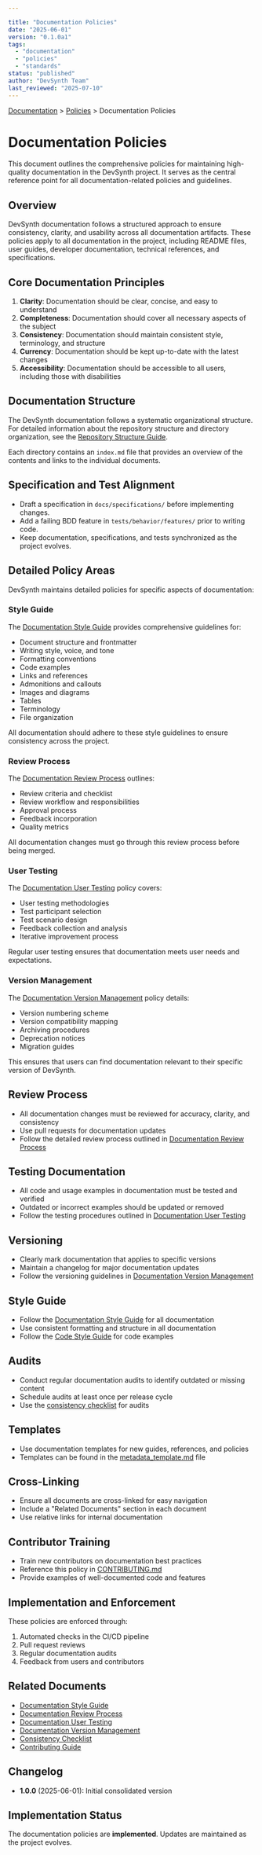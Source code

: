 ```yaml
---

title: "Documentation Policies"
date: "2025-06-01"
version: "0.1.0a1"
tags:
  - "documentation"
  - "policies"
  - "standards"
status: "published"
author: "DevSynth Team"
last_reviewed: "2025-07-10"
---
```

<div class="breadcrumbs">
<a href="../index.md">Documentation</a> &gt; <a href="index.md">Policies</a> &gt; Documentation Policies
</div>

# Documentation Policies

This document outlines the comprehensive policies for maintaining high-quality documentation in the DevSynth project. It serves as the central reference point for all documentation-related policies and guidelines.

## Overview

DevSynth documentation follows a structured approach to ensure consistency, clarity, and usability across all documentation artifacts. These policies apply to all documentation in the project, including README files, user guides, developer documentation, technical references, and specifications.

## Core Documentation Principles

1. **Clarity**: Documentation should be clear, concise, and easy to understand
2. **Completeness**: Documentation should cover all necessary aspects of the subject
3. **Consistency**: Documentation should maintain consistent style, terminology, and structure
4. **Currency**: Documentation should be kept up-to-date with the latest changes
5. **Accessibility**: Documentation should be accessible to all users, including those with disabilities

## Documentation Structure

The DevSynth documentation follows a systematic organizational structure. For detailed information about the repository structure and directory organization, see the [Repository Structure Guide](../repo_structure.md).

Each directory contains an `index.md` file that provides an overview of the contents and links to the individual documents.

## Specification and Test Alignment

- Draft a specification in `docs/specifications/` before implementing changes.
- Add a failing BDD feature in `tests/behavior/features/` prior to writing code.
- Keep documentation, specifications, and tests synchronized as the project evolves.

## Detailed Policy Areas

DevSynth maintains detailed policies for specific aspects of documentation:

### Style Guide

The [Documentation Style Guide](documentation_style_guide.md) provides comprehensive guidelines for:

- Document structure and frontmatter
- Writing style, voice, and tone
- Formatting conventions
- Code examples
- Links and references
- Admonitions and callouts
- Images and diagrams
- Tables
- Terminology
- File organization

All documentation should adhere to these style guidelines to ensure consistency across the project.

### Review Process

The [Documentation Review Process](documentation_review_process.md) outlines:

- Review criteria and checklist
- Review workflow and responsibilities
- Approval process
- Feedback incorporation
- Quality metrics

All documentation changes must go through this review process before being merged.

### User Testing

The [Documentation User Testing](documentation_user_testing.md) policy covers:

- User testing methodologies
- Test participant selection
- Test scenario design
- Feedback collection and analysis
- Iterative improvement process

Regular user testing ensures that documentation meets user needs and expectations.

### Version Management

The [Documentation Version Management](documentation_version_management.md) policy details:

- Version numbering scheme
- Version compatibility mapping
- Archiving procedures
- Deprecation notices
- Migration guides

This ensures that users can find documentation relevant to their specific version of DevSynth.

## Review Process

- All documentation changes must be reviewed for accuracy, clarity, and consistency
- Use pull requests for documentation updates
- Follow the detailed review process outlined in [Documentation Review Process](documentation_review_process.md)

## Testing Documentation

- All code and usage examples in documentation must be tested and verified
- Outdated or incorrect examples should be updated or removed
- Follow the testing procedures outlined in [Documentation User Testing](documentation_user_testing.md)

## Versioning

- Clearly mark documentation that applies to specific versions
- Maintain a changelog for major documentation updates
- Follow the versioning guidelines in [Documentation Version Management](documentation_version_management.md)

## Style Guide

- Follow the [Documentation Style Guide](documentation_style_guide.md) for all documentation
- Use consistent formatting and structure in all documentation
- Follow the [Code Style Guide](../developer_guides/code_style.md) for code examples

## Audits

- Conduct regular documentation audits to identify outdated or missing content
- Schedule audits at least once per release cycle
- Use the [consistency checklist](consistency_checklist.md) for audits

## Templates

- Use documentation templates for new guides, references, and policies
- Templates can be found in the [metadata_template.md](../metadata_template.md) file

## Cross-Linking

- Ensure all documents are cross-linked for easy navigation
- Include a "Related Documents" section in each document
- Use relative links for internal documentation

## Contributor Training

- Train new contributors on documentation best practices
- Reference this policy in [CONTRIBUTING.md](../../CONTRIBUTING.md)
- Provide examples of well-documented code and features

## Implementation and Enforcement

These policies are enforced through:

1. Automated checks in the CI/CD pipeline
2. Pull request reviews
3. Regular documentation audits
4. Feedback from users and contributors

## Related Documents

- [Documentation Style Guide](documentation_style_guide.md)
- [Documentation Review Process](documentation_review_process.md)
- [Documentation User Testing](documentation_user_testing.md)
- [Documentation Version Management](documentation_version_management.md)
- [Consistency Checklist](consistency_checklist.md)
- [Contributing Guide](../developer_guides/contributing.md)

## Changelog

- **1.0.0** (2025-06-01): Initial consolidated version
## Implementation Status
The documentation policies are **implemented**. Updates are maintained as
the project evolves.
